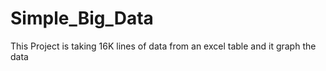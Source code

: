 # Simple_Big_Data
This Project is taking 16K lines of data from an excel table and it graph the data 
